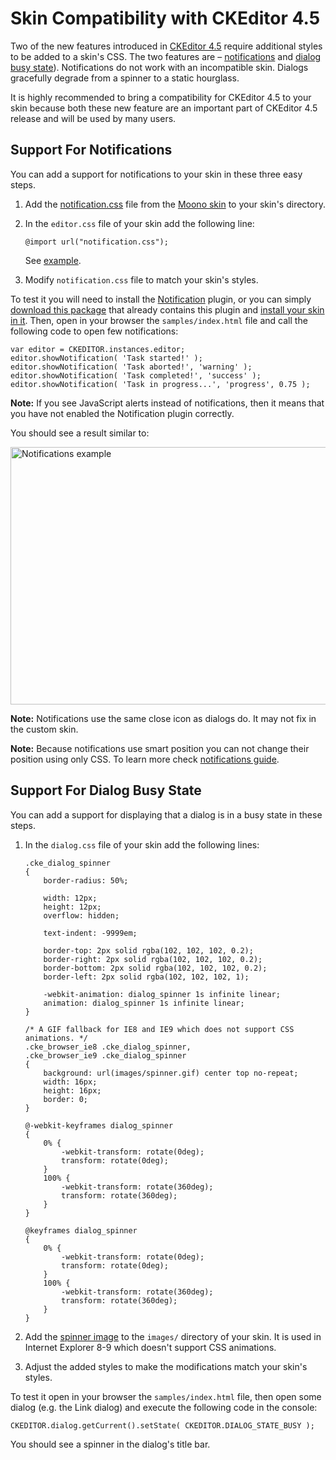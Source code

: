 # Skin Compatibility with CKEditor 4.5

Two of the new features introduced in [CKEditor 4.5](http://ckeditor.com/blog/CKEditor-4.4-Released) require additional styles to be added to a skin's CSS. The two features are &ndash; [notifications](http://docs.ckeditor.com/#!/guide/dev_notifications) and [dialog busy state](http://docs.ckeditor.com/#!/api/CKEDITOR.dialog-method-setState)). Notifications do not work with an incompatible skin. Dialogs gracefully degrade from a spinner to a static hourglass.

It is highly recommended to bring a compatibility for CKEditor 4.5 to your skin because both these new feature are an important part of CKEditor 4.5 release and will be used by many users.

## Support For Notifications

You can add a support for notifications to your skin in these three easy steps.

1. Add the [notification.css](https://github.com/ckeditor/ckeditor-dev/blob/master/skins/moono/notification.css) file from the [Moono skin](http://ckeditor.com/addon/moono) to your skin's directory.

2. In the `editor.css` file of your skin add the following line:

	```
	@import url("notification.css");
	```

	See [example](https://github.com/ckeditor/ckeditor-dev/blob/a513a923aeab1b388efbec2022af1f6d8403376a/skins/moono/editor.css#L47).

3. Modify `notification.css` file to match your skin's styles.

To test it you will need to install the [Notification](http://ckeditor.com/addon/notification) plugin, or you can simply [download this package](http://ckeditor.com/builder/download/ee8ec0f757d5c15bbbb154f30151ea7c) that already contains this plugin and [install your skin in it](#!/guide/skin_sdk_setup). Then, open in your browser the `samples/index.html` file and call the following code to open few notifications:

	var editor = CKEDITOR.instances.editor;
	editor.showNotification( 'Task started!' );
	editor.showNotification( 'Task aborted!', 'warning' );
	editor.showNotification( 'Task completed!', 'success' );
	editor.showNotification( 'Task in progress...', 'progress', 0.75 );

**Note:** If you see JavaScript alerts instead of notifications, then it means that you have not enabled the Notification plugin correctly.

You should see a result similar to:

<img src="guides/skin_sdk_compatibility_with_ckeditor_4_5/notifications.png" alt="Notifications example" width="1077" height="412">

**Note:** Notifications use the same close icon as dialogs do. It may not fix in the custom skin.

**Note:** Because notifications use smart position you can not change their position using only CSS. To learn more check [notifications guide](http://docs.ckeditor.com/#!/guide/dev_notifications).

## Support For Dialog Busy State

You can add a support for displaying that a dialog is in a busy state in these steps.

1. In the `dialog.css` file of your skin add the following lines:

	```
	.cke_dialog_spinner
	{
		border-radius: 50%;

		width: 12px;
		height: 12px;
		overflow: hidden;

		text-indent: -9999em;

		border-top: 2px solid rgba(102, 102, 102, 0.2);
		border-right: 2px solid rgba(102, 102, 102, 0.2);
		border-bottom: 2px solid rgba(102, 102, 102, 0.2);
		border-left: 2px solid rgba(102, 102, 102, 1);

		-webkit-animation: dialog_spinner 1s infinite linear;
		animation: dialog_spinner 1s infinite linear;
	}

	/* A GIF fallback for IE8 and IE9 which does not support CSS animations. */
	.cke_browser_ie8 .cke_dialog_spinner,
	.cke_browser_ie9 .cke_dialog_spinner
	{
		background: url(images/spinner.gif) center top no-repeat;
		width: 16px;
		height: 16px;
		border: 0;
	}

	@-webkit-keyframes dialog_spinner
	{
		0% {
			-webkit-transform: rotate(0deg);
			transform: rotate(0deg);
		}
		100% {
			-webkit-transform: rotate(360deg);
			transform: rotate(360deg);
		}
	}

	@keyframes dialog_spinner
	{
		0% {
			-webkit-transform: rotate(0deg);
			transform: rotate(0deg);
		}
		100% {
			-webkit-transform: rotate(360deg);
			transform: rotate(360deg);
		}
	}
	```

2. Add the [spinner image](https://github.com/ckeditor/ckeditor-dev/blob/a513a923aeab1b388efbec2022af1f6d8403376a/skins/moono/images/spinner.gif) to the `images/` directory of your skin. It is used in Internet Explorer 8-9 which doesn't support CSS animations.

3. Adjust the added styles to make the modifications match your skin's styles.

To test it open in your browser the `samples/index.html` file, then open some dialog (e.g. the Link dialog) and execute the following code in the console:

	CKEDITOR.dialog.getCurrent().setState( CKEDITOR.DIALOG_STATE_BUSY );

You should see a spinner in the dialog's title bar.